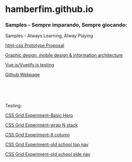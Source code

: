 # hamberfim.github.io
### Samples - Sempre imparando, Sempre giocando:
Samples - Always Learning, Alway Playing

[html-css Prototype Proposal](https://hamberfim.github.io/Kate_Isaacs/)

[Graphic design, mobile design & information architecture](https://hamberfim.github.io/Alcune_Opere_Grafiche/)

[Vue.js/Vuetify.js testing](https://hamberfim.gitlab.io/vuetify_alpha/)

[Github Webpage](https://hamberfim.github.io/)

<br/><br/><br/><br/>
Testing:

[CSS Grid Experiment-Basic Hero](https://hamberfim.github.io/Simple_Web_Grid_Layouts/simple_hero/simple_hero.html)

[CSS Grid Experiment-wrap N stack](https://hamberfim.github.io/Simple_Web_Grid_Layouts/wrap_n_stack/index.html)

[CSS Grid Experiment-8 column](https://hamberfim.github.io/Simple_Web_Grid_Layouts/cust_materialize/index.html)

[CSS Grid Experiment-old school top nav](https://hamberfim.github.io/Simple_Web_Grid_Layouts/simple_hortz/index_hrzNav.html)

[CSS Grid Experiment-old school side nav](https://hamberfim.github.io/Simple_Web_Grid_Layouts/simple_sidebar/index_sbNav.html)

